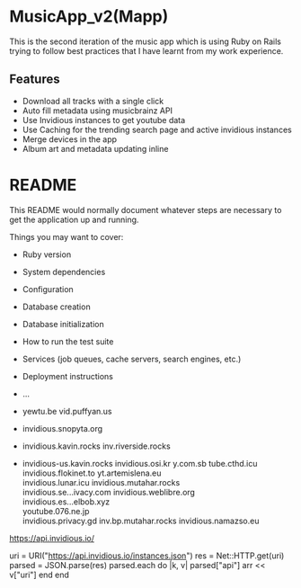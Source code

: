 # MusicApp_v2(Mapp)

This is the second iteration of the music app which is using Ruby on Rails trying to follow best practices that I have learnt from my work experience.

## Features
- Download all tracks with a single click
- Auto fill metadata using musicbrainz API
- Use Invidious instances to get youtube data
- Use Caching for the trending search page and active invidious instances
- Merge devices in the app
- Album art and metadata updating inline

# README

This README would normally document whatever steps are necessary to get the
application up and running.

Things you may want to cover:

* Ruby version

* System dependencies

* Configuration

* Database creation

* Database initialization

* How to run the test suite

* Services (job queues, cache servers, search engines, etc.)

* Deployment instructions

* ...

* yewtu.be
vid.puffyan.us 
* invidious.snopyta.org 
* invidious.kavin.rocks 
inv.riverside.rocks 	
* invidious-us.kavin.rocks 
invidious.osi.kr 
y.com.sb 
tube.cthd.icu
invidious.flokinet.to
yt.artemislena.eu 	
invidious.lunar.icu
invidious.mutahar.rocks 	
invidious.se...ivacy.com 
invidious.weblibre.org 	
invidious.es...elbob.xyz 	
youtube.076.ne.jp 	
invidious.privacy.gd
inv.bp.mutahar.rocks
invidious.namazso.eu

https://api.invidious.io/

uri = URI("https://api.invidious.io/instances.json")
res = Net::HTTP.get(uri)
parsed = JSON.parse(res)
parsed.each do |k, v|
parsed["api"]
     arr << v["uri"]
   end
 end
